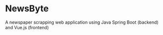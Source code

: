 # NewsByte
A newspaper scrapping web application using Java Spring Boot (backend) and Vue.js (frontend)
